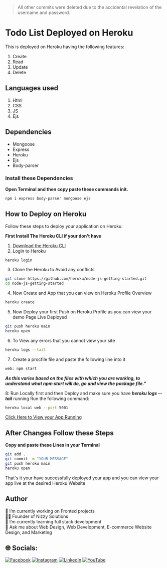 > All other commits were deleted due to the accidental revelation of the username and password.
# Todo List Deployed on Heroku

This is deployed on Heroku having the following features:

1. Create
2. Read
3. Update
4. Delete

## Languages used

1. Html
2. CSS
3. JS
4. Ejs

## Dependencies

- Mongoose
- Express
- Heroku
- Ejs
- Body-parser

### Install these Dependencies

**Open Terminal and then copy paste these commands init.**

```bash
npm i express body-parser mongoose ejs
```

## How to Deploy on Heroku

Follow these steps to deploy your application on Heroku:

**First Install The Heroku CLI if your don't have**

1. <a href="https://devcenter.heroku.com/articles/getting-started-with-nodejs#set-up">Download the Heroku CLI</a>
2. Login to Heroku

```bash
heroku login
```

3. Clone the Heroku to Avoid any conflicts

```bash
git clone https://github.com/heroku/node-js-getting-started.git
cd node-js-getting-started
```

4. Now Create and App that you can view on Heroku Profile Overview

```bash
heroku create
```

5. Now Deploy your first Push on Heroku Profile as you can view your demo Page Live Deployed

```bash
git push heroku main
heroku open
```

6. To View any errors that you cannot view your site

```bash
heroku logs --tail
```

7. Create a procfile file and paste the following line into it

```bash
web: npm start
```

<i><p class="text"><b>As this varies based on the files with which you are working, to understand what npm start will do, go and view the package file."</b></p></i>

8: Run Locally first and then Deploy and make sure you have __*heroku logs --tail*__ running
Run the following command:
```bash
heroku local web --port 5001
```
[Click Here to View your App Running](`https://localhost:5001`)

## After Changes Follow these Steps

**Copy and paste these Lines in your Terminal**

```bash
git add .
git commit -m "YOUR MESSAGE"
git push heroku main
heroku open
```

That's it your have successfully deployed your app and you can view your app live at the desired Heroku Website 

## Author
🔭 I’m currently working on Fronted projects<br>🧑‍💻 Founder of Nizzy Solutions<br>🌱 I’m currently learning full stack development<br>💬 Ask me about Web Design, Web Development, E-commerce Website Design, and Marketing

## 🌐 Socials:
[![Facebook](https://img.shields.io/badge/Facebook-%231877F2.svg?logo=Facebook&logoColor=white)](https://www.facebook.com/profile.php?viewas=100000686899395&id=61551664601761) [![Instagram](https://img.shields.io/badge/Instagram-%23E4405F.svg?logo=Instagram&logoColor=white)](https://instagram.com/nizzypedia) [![LinkedIn](https://img.shields.io/badge/LinkedIn-%230077B5.svg?logo=linkedin&logoColor=white)](https://linkedin.com/in/nizzypedia) [![YouTube](https://img.shields.io/badge/YouTube-%23FF0000.svg?logo=YouTube&logoColor=white)](https://www.youtube.com/channel/UCF7PEEtUGOD_h7a13QgFaFA) 

